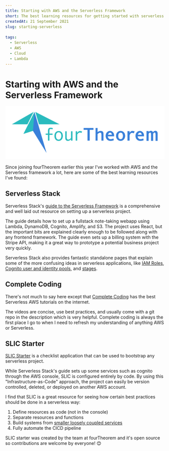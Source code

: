 ```yaml
---
title: Starting with AWS and the Serverless Framework 
short: The best learning resources for getting started with serverless.
createdAt: 21 September 2021
slug: starting-serverless

tags:
  - Serverless
  - AWS
  - Cloud
  - Lambda
---
```



# Starting with AWS and the Serverless Framework

<img src="/ft.jpg" alt="fourtheorem">

Since joining fourTheorem earlier this year I've worked with AWS and the Serverless framework a lot, here are some of the best learning resources I've found:

## Serverless Stack

Serverless Stack's [guide to the Serverless Framework](https://serverless-stack.com/chapters/setup-the-serverless-framework.html) is a comprehensive and well laid out resource on setting up a serverless project. 

The guide details how to set up a fullstack note-taking webapp using Lambda, DynamoDB, Cognito, Amplify, and S3. The project uses React, but the important bits are explained clearly enough to be followed along with any frontend framework. The guide even sets up a billing system with the Stripe API, making it a great way to prototype a potential business project very quickly.

Serverless Stack also provides fantastic standalone pages that explain some of the more confusing ideas in serverless applications, like [IAM Roles](https://serverless-stack.com/chapters/what-is-iam.html), [Cognito user and identity pools](https://serverless-stack.com/chapters/cognito-user-pool-vs-identity-pool.html), and [stages](https://serverless-stack.com/chapters/stages-in-serverless-framework.html). 


## Complete Coding

There's not much to say here except that [Complete Coding](https://www.youtube.com/channel/UC8uBP0Un18DJAnWjm1CPqBg) has the best Serverless AWS tutorials on the internet. 

The videos are concise, use best practices, and usually come with a git repo in the description which is very helpful. Complete coding is always the first place I go to when I need to refresh my understanding of anything AWS or Serverless. 

## SLIC Starter

[SLIC Starter](https://github.com/fourtheorem/slic-starter) is a checklist application that can be used to bootstrap any serverless project.

While Serverless Stack's guide sets up some services such as cognito through the AWS console, SLIC is configured entirely by code. By using this "Infrastructure-as-Code" approach, the project can easily be version controlled, deleted, or deployed on another AWS account.

I find that SLIC is a great resource for seeing how certain best practices should be done in a serverless way:

<ol class="pl-5">
  <li>Define resources as code (not in the console)</li>
  <li>Separate resources and functions</li>
  <li>Build systems from <a href="https://www.fourtheorem.com/blog/monorepo">smaller loosely coupled services</a></li>
  <li>Fully automate the CICD pipeline</li>
</ol>

SLIC starter was created by the team at fourTheorem and it's open source so contributions are welcome by everyone! 😊




